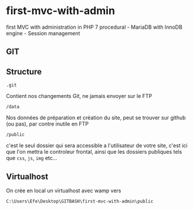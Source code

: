 # first-mvc-with-admin

first MVC with administration in PHP 7 procedural - MariaDB with InnoDB engine - Session management

## GIT

## Structure

`.git`

Contient nos changements Git, ne jamais envoyer sur le FTP

`/data`

Nos données de préparation et création du site, peut se trouver sur github (ou pas), par contre inutile en FTP

`/public`

c'est le seul dossier qui sera accessible a l'utilisateur de votre site, c'est ici que l'on mettra le controleur frontal, ainsi que les dossiers publiques tels que `css`, `js`, `img` etc...

## Virtualhost

On crée en local un virtualhost avec wamp vers

`C:\Users\Efe\Desktop\GITBASH\first-mvc-with-admin\public`

